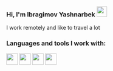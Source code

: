 ### Hi, I'm Ibragimov Yashnarbek <img src="https://media.giphy.com/media/m0dmKBkncVETJv2h0S/giphy.gif" width="27px">
I work remotely and like to travel a lot 

### Languages and tools I work with: 

<code><img src="https://www.freepnglogos.com/uploads/html5-logo-png/html5-logo-devextreme-multi-purpose-controls-html-javascript-3.png" height="30px"></code>
<code><img src="https://www.freepnglogos.com/uploads/html5-logo-png/html5-logo-best-web-design-psd-html-cms-development-ecommerce-6.png" height="30px"></code>
<code><img src="https://www.freepnglogos.com/uploads/html5-logo-png/html5-logo-devextreme-multi-purpose-controls-html-javascript-3.png" height="30px"></code>
<code><img src="https://www.freepnglogos.com/images/html5-logo-31819.html" height="30px"></code>
